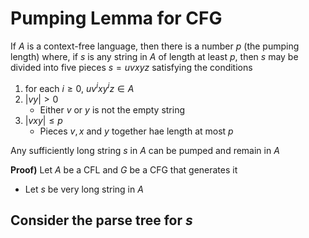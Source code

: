 # Pumping Lemma for CFG
If $A$ is a context-free language, then there is a number $p$ (the pumping length) where, if $s$ is any string in $A$ of length at least $p$, then $s$ may be divided into five pieces $s = uvxyz$ satisfying the conditions  
1. for each $i \geq 0$, $uv^i xy^iz \in A$
2. $|vy| > 0$
	- Either $v$ or $y$ is not the empty string
3. $|vxy| \leq p$
	- Pieces $v,x$ and $y$ together hae length at most $p$

Any sufficiently long string $s$ in $A$ can be pumped and remain in $A$

**Proof)**
Let $A$ be a CFL and $G$ be a CFG that generates it
- Let $s$ be very long string in $A$

Consider the parse tree for $s$
- 




